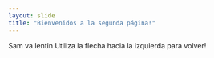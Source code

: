 ```yaml
---
layout: slide
title: "Bienvenidos a la segunda página!"
---
```

Sam va lentin
Utiliza la flecha hacia la izquierda para volver!
